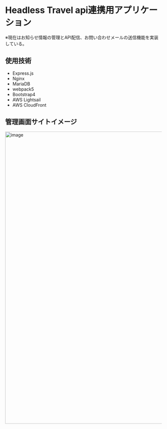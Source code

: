 # Headless Travel api連携用アプリケーション
※現在はお知らせ情報の管理とAPI配信、お問い合わせメールの送信機能を実装している。

## 使用技術
* Express.js
* Nginx
* MariaDB
* webpack5
* Bootstrap4
* AWS Lightsail
* AWS CloudFront

## 管理画面サイトイメージ
<img width="938" alt="image" src="https://user-images.githubusercontent.com/55674575/191808790-d6e57a79-6c85-48c1-910c-a0774da2577b.png">
